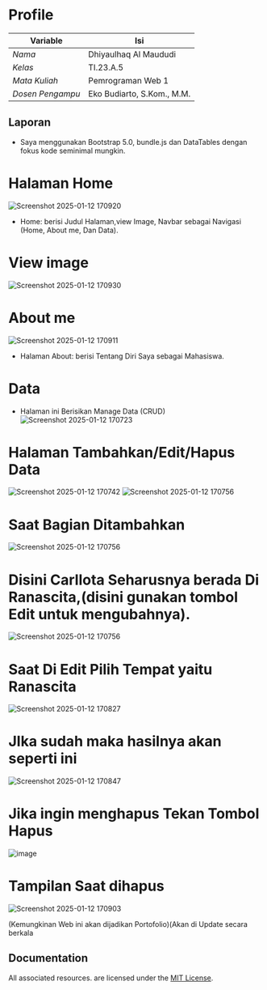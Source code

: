 # Profile
| Variable         |             Isi            |
|------------------|----------------------------|
| *Nama*           |    Dhiyaulhaq Al Maududi   |
| *Kelas*          |          TI.23.A.5         |
| *Mata Kuliah*    |     Pemrograman Web 1      |
| *Dosen Pengampu* | Eko Budiarto, S.Kom., M.M. |

## Laporan 
- Saya menggunakan Bootstrap 5.0, bundle.js dan DataTables dengan fokus kode seminimal mungkin.

# Halaman Home
![Screenshot 2025-01-12 170920](https://github.com/user-attachments/assets/4b17876b-870a-4f85-9688-d5f4c4e94dab)
- Home: berisi Judul Halaman,view Image, Navbar sebagai Navigasi (Home, About me, Dan Data).

# View image
![Screenshot 2025-01-12 170930](https://github.com/user-attachments/assets/1095371c-2e58-42b9-97d3-46731a4e7dbd)

# About me
![Screenshot 2025-01-12 170911](https://github.com/user-attachments/assets/6a0ba58e-f85c-4f3d-add3-24236559eb3a)
- Halaman About: berisi Tentang Diri Saya sebagai Mahasiswa.

# Data
- Halaman ini Berisikan Manage Data (CRUD)
![Screenshot 2025-01-12 170723](https://github.com/user-attachments/assets/765e5bf1-1dd1-456b-afd9-8dcfd83363d4)

# Halaman Tambahkan/Edit/Hapus Data
![Screenshot 2025-01-12 170742](https://github.com/user-attachments/assets/7286386d-983b-408c-8258-64a928032680)
![Screenshot 2025-01-12 170756](https://github.com/user-attachments/assets/143faf4b-c215-4317-8079-b3c5e6a8e823)

# Saat Bagian Ditambahkan
![Screenshot 2025-01-12 170756](https://github.com/user-attachments/assets/5270cc1d-c9dc-4d09-b822-145149d0a92e)

# Disini Carllota Seharusnya berada Di Ranascita,(disini gunakan tombol Edit untuk mengubahnya).
![Screenshot 2025-01-12 170756](https://github.com/user-attachments/assets/038e1540-7cbf-4f31-a4b6-f161e9fe2cac)

# Saat Di Edit Pilih Tempat yaitu Ranascita 
![Screenshot 2025-01-12 170827](https://github.com/user-attachments/assets/8f17eb8c-9644-4787-87e2-4ad078140bc9)

# JIka sudah maka hasilnya akan seperti ini
![Screenshot 2025-01-12 170847](https://github.com/user-attachments/assets/718fa661-df8c-49d7-8948-215655c3b83f)

# Jika ingin menghapus Tekan Tombol Hapus
![image](https://github.com/user-attachments/assets/09350ca6-2d80-4aad-b165-2b92563a8ee0)

# Tampilan Saat dihapus
![Screenshot 2025-01-12 170903](https://github.com/user-attachments/assets/96b9d439-0363-487f-b184-aa7bce634f33)


(Kemungkinan Web ini akan dijadikan Portofolio)(Akan di Update secara berkala

## Documentation

All associated resources. are licensed under the [MIT License](https://mit-license.org/).
